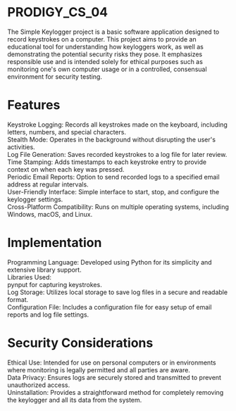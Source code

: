 # PRODIGY_CS_04

The Simple Keylogger project is a basic software application designed to record keystrokes on a computer. This project aims to provide an educational tool for understanding how keyloggers work, as well as demonstrating the potential security risks they pose. It emphasizes responsible use and is intended solely for ethical purposes such as monitoring one's own computer usage or in a controlled, consensual environment for security testing.

# Features
Keystroke Logging: Records all keystrokes made on the keyboard, including letters, numbers, and special characters. <br />
Stealth Mode: Operates in the background without disrupting the user's activities. <br />
Log File Generation: Saves recorded keystrokes to a log file for later review. <br />
Time Stamping: Adds timestamps to each keystroke entry to provide context on when each key was pressed. <br />
Periodic Email Reports: Option to send recorded logs to a specified email address at regular intervals. <br />
User-Friendly Interface: Simple interface to start, stop, and configure the keylogger settings. <br />
Cross-Platform Compatibility: Runs on multiple operating systems, including Windows, macOS, and Linux. <br />
# Implementation
Programming Language: Developed using Python for its simplicity and extensive library support. <br /> 
Libraries Used: <br />
pynput for capturing keystrokes. <br />
Log Storage: Utilizes local storage to save log files in a secure and readable format. <br />
Configuration File: Includes a configuration file for easy setup of email reports and log file settings. <br />
# Security Considerations
Ethical Use: Intended for use on personal computers or in environments where monitoring is legally permitted and all parties are aware. <br />
Data Privacy: Ensures logs are securely stored and transmitted to prevent unauthorized access. <br />
Uninstallation: Provides a straightforward method for completely removing the keylogger and all its data from the system. <br />
